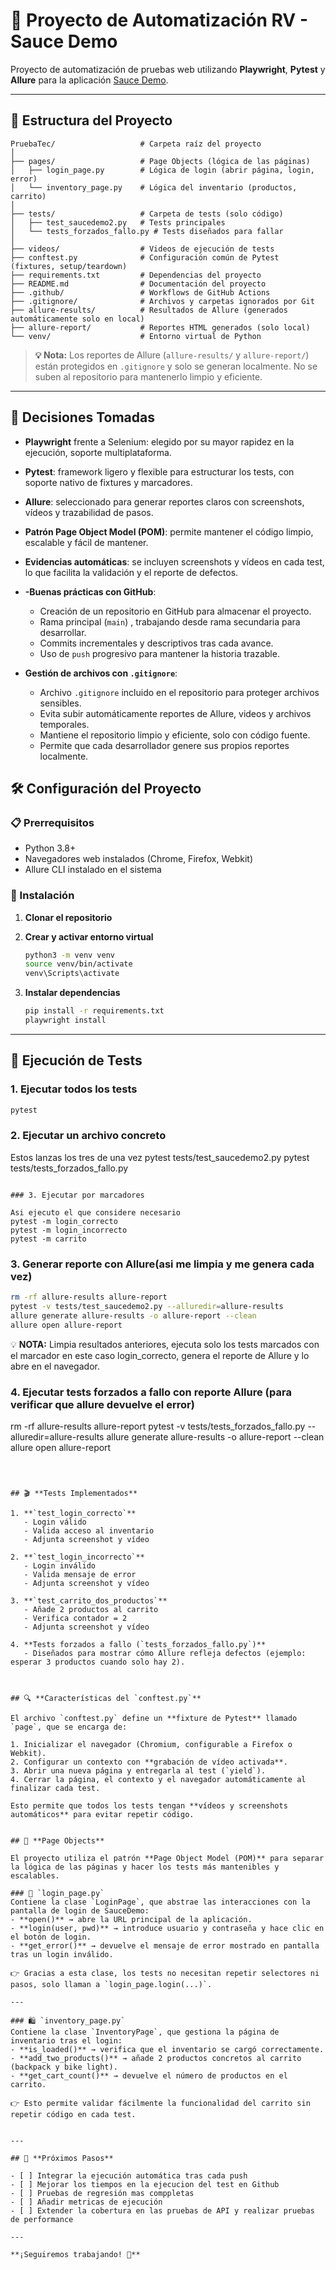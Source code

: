 # 🚀 **Proyecto de Automatización RV - Sauce Demo**

Proyecto de automatización de pruebas web utilizando **Playwright**, **Pytest** y **Allure** para la aplicación [Sauce Demo](https://www.saucedemo.com/).

---

## 📁 **Estructura del Proyecto**

```
PruebaTec/                   # Carpeta raíz del proyecto
│
├── pages/                   # Page Objects (lógica de las páginas)
│   ├── login_page.py        # Lógica de login (abrir página, login, error)
│   └── inventory_page.py    # Lógica del inventario (productos, carrito)
│
├── tests/                   # Carpeta de tests (solo código)
│   ├── test_saucedemo2.py   # Tests principales
│   └── tests_forzados_fallo.py # Tests diseñados para fallar 
│
├── videos/                  # Videos de ejecución de tests
├── conftest.py              # Configuración común de Pytest (fixtures, setup/teardown)
├── requirements.txt         # Dependencias del proyecto
├── README.md                # Documentación del proyecto
├── .github/                 # Workflows de GitHub Actions
├── .gitignore/              # Archivos y carpetas ignorados por Git
├── allure-results/          # Resultados de Allure (generados automáticamente solo en local)
├── allure-report/           # Reportes HTML generados (solo local)
└── venv/                    # Entorno virtual de Python
```

> **💡 Nota:** Los reportes de Allure (`allure-results/` y `allure-report/`) están protegidos en `.gitignore` y solo se generan localmente. No se suben al repositorio para mantenerlo limpio y eficiente.

---

## 🤔 **Decisiones Tomadas**

- **Playwright** frente a Selenium: elegido por su mayor rapidez en la ejecución, soporte multiplataforma.
- **Pytest**: framework ligero y flexible para estructurar los tests, con soporte nativo de fixtures y marcadores.
- **Allure**: seleccionado para generar reportes claros con screenshots, vídeos y trazabilidad de pasos.
- **Patrón Page Object Model (POM)**: permite mantener el código limpio, escalable y fácil de mantener.
- **Evidencias automáticas**: se incluyen screenshots y vídeos en cada test, lo que facilita la validación y el reporte de defectos.
- **-Buenas prácticas con GitHub**:  
  - Creación de un repositorio en GitHub para almacenar el proyecto.  
  - Rama principal (`main`) , trabajando desde  rama secundaria para desarrollar.  
  - Commits incrementales y descriptivos tras cada avance.  
  - Uso de `push` progresivo para mantener la historia trazable.
  
- **Gestión de archivos con `.gitignore`**:  
  - Archivo `.gitignore` incluido en el repositorio para proteger archivos sensibles.  
  - Evita subir automáticamente reportes de Allure, videos y archivos temporales.  
  - Mantiene el repositorio limpio y eficiente, solo con código fuente.  
  - Permite que cada desarrollador genere sus propios reportes localmente.  
## 🛠️ **Configuración del Proyecto**

### 📋 Prerrequisitos
- Python 3.8+
- Navegadores web instalados (Chrome, Firefox, Webkit)
- Allure CLI instalado en el sistema

### 🔧 Instalación

1. **Clonar el repositorio**
   
2. **Crear y activar entorno virtual**
   ```bash
   python3 -m venv venv
   source venv/bin/activate  
   venv\Scripts\activate      
   ```

3. **Instalar dependencias**
   ```bash
   pip install -r requirements.txt
   playwright install
   ```

---

## 🚀 **Ejecución de Tests**

### 1. Ejecutar todos los tests
```bash
pytest
```

### 2. Ejecutar un archivo concreto
Estos lanzas los tres de una vez
pytest tests/test_saucedemo2.py
pytest tests/tests_forzados_fallo.py
```

### 3. Ejecutar por marcadores

Asi ejecuto el que considere necesario
pytest -m login_correcto
pytest -m login_incorrecto
pytest -m carrito
```

### 3. Generar reporte con Allure(asi me limpia y me genera cada vez)
```bash
rm -rf allure-results allure-report
pytest -v tests/test_saucedemo2.py --alluredir=allure-results
allure generate allure-results -o allure-report --clean
allure open allure-report
```
💡 **NOTA:** Limpia resultados anteriores, ejecuta solo los tests marcados con el marcador en este caso login_correcto, genera el reporte de Allure y lo abre en el navegador.

### 4. Ejecutar tests forzados a fallo con reporte Allure  (para verificar que allure devuelve el error)
rm -rf allure-results allure-report
pytest -v tests/tests_forzados_fallo.py --alluredir=allure-results
allure generate allure-results -o allure-report --clean
allure open allure-report
```



## 🎬 **Tests Implementados**

1. **`test_login_correcto`**  
   - Login válido  
   - Valida acceso al inventario  
   - Adjunta screenshot y vídeo  

2. **`test_login_incorrecto`**  
   - Login inválido  
   - Valida mensaje de error  
   - Adjunta screenshot y vídeo  

3. **`test_carrito_dos_productos`**  
   - Añade 2 productos al carrito  
   - Verifica contador = 2  
   - Adjunta screenshot y vídeo  

4. **Tests forzados a fallo (`tests_forzados_fallo.py`)**  
   - Diseñados para mostrar cómo Allure refleja defectos (ejemplo: esperar 3 productos cuando solo hay 2).  



## 🔍 **Características del `conftest.py`**

El archivo `conftest.py` define un **fixture de Pytest** llamado `page`, que se encarga de:

1. Inicializar el navegador (Chromium, configurable a Firefox o Webkit).  
2. Configurar un contexto con **grabación de vídeo activada**.  
3. Abrir una nueva página y entregarla al test (`yield`).  
4. Cerrar la página, el contexto y el navegador automáticamente al finalizar cada test.  

Esto permite que todos los tests tengan **vídeos y screenshots automáticos** para evitar repetir código.


## 📱 **Page Objects**

El proyecto utiliza el patrón **Page Object Model (POM)** para separar la lógica de las páginas y hacer los tests más mantenibles y escalables.  

### 🔐 `login_page.py`
Contiene la clase `LoginPage`, que abstrae las interacciones con la pantalla de login de SauceDemo:
- **open()** → abre la URL principal de la aplicación.  
- **login(user, pwd)** → introduce usuario y contraseña y hace clic en el botón de login.  
- **get_error()** → devuelve el mensaje de error mostrado en pantalla tras un login inválido.  

👉 Gracias a esta clase, los tests no necesitan repetir selectores ni pasos, solo llaman a `login_page.login(...)`.  

---

### 🛍️ `inventory_page.py`
Contiene la clase `InventoryPage`, que gestiona la página de inventario tras el login:
- **is_loaded()** → verifica que el inventario se cargó correctamente.  
- **add_two_products()** → añade 2 productos concretos al carrito (backpack y bike light).  
- **get_cart_count()** → devuelve el número de productos en el carrito.  

👉 Esto permite validar fácilmente la funcionalidad del carrito sin repetir código en cada test.  


---

## 🔮 **Próximos Pasos**

- [ ] Integrar la ejecución automática tras cada push
- [ ] Mejorar los tiempos en la ejecucion del test en Github
- [ ] Pruebas de regresión mas comppletas
- [ ] Añadir metricas de ejecución 
- [ ] Extender la cobertura en las pruebas de API y realizar pruebas de performance  

---

**¡Seguiremos trabajando! 🚀**
